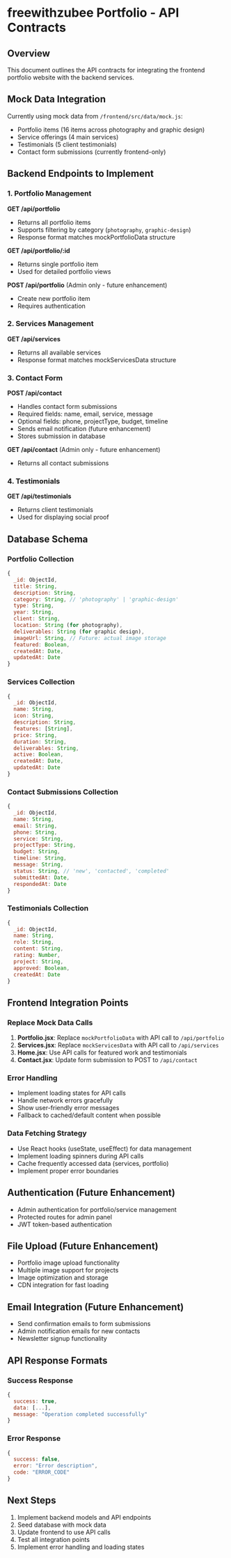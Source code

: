# freewithzubee Portfolio - API Contracts

## Overview
This document outlines the API contracts for integrating the frontend portfolio website with the backend services.

## Mock Data Integration
Currently using mock data from `/frontend/src/data/mock.js`:
- Portfolio items (16 items across photography and graphic design)
- Service offerings (4 main services)
- Testimonials (5 client testimonials)
- Contact form submissions (currently frontend-only)

## Backend Endpoints to Implement

### 1. Portfolio Management
**GET /api/portfolio**
- Returns all portfolio items
- Supports filtering by category (`photography`, `graphic-design`)
- Response format matches mockPortfolioData structure

**GET /api/portfolio/:id**
- Returns single portfolio item
- Used for detailed portfolio views

**POST /api/portfolio** (Admin only - future enhancement)
- Create new portfolio item
- Requires authentication

### 2. Services Management
**GET /api/services**
- Returns all available services
- Response format matches mockServicesData structure

### 3. Contact Form
**POST /api/contact**
- Handles contact form submissions
- Required fields: name, email, service, message
- Optional fields: phone, projectType, budget, timeline
- Sends email notification (future enhancement)
- Stores submission in database

**GET /api/contact** (Admin only - future enhancement)
- Returns all contact submissions

### 4. Testimonials
**GET /api/testimonials**
- Returns client testimonials
- Used for displaying social proof

## Database Schema

### Portfolio Collection
```javascript
{
  _id: ObjectId,
  title: String,
  description: String,
  category: String, // 'photography' | 'graphic-design'
  type: String,
  year: String,
  client: String,
  location: String (for photography),
  deliverables: String (for graphic design),
  imageUrl: String, // Future: actual image storage
  featured: Boolean,
  createdAt: Date,
  updatedAt: Date
}
```

### Services Collection
```javascript
{
  _id: ObjectId,
  name: String,
  icon: String,
  description: String,
  features: [String],
  price: String,
  duration: String,
  deliverables: String,
  active: Boolean,
  createdAt: Date,
  updatedAt: Date
}
```

### Contact Submissions Collection
```javascript
{
  _id: ObjectId,
  name: String,
  email: String,
  phone: String,
  service: String,
  projectType: String,
  budget: String,
  timeline: String,
  message: String,
  status: String, // 'new', 'contacted', 'completed'
  submittedAt: Date,
  respondedAt: Date
}
```

### Testimonials Collection
```javascript
{
  _id: ObjectId,
  name: String,
  role: String,
  content: String,
  rating: Number,
  project: String,
  approved: Boolean,
  createdAt: Date
}
```

## Frontend Integration Points

### Replace Mock Data Calls
1. **Portfolio.jsx**: Replace `mockPortfolioData` with API call to `/api/portfolio`
2. **Services.jsx**: Replace `mockServicesData` with API call to `/api/services`
3. **Home.jsx**: Use API calls for featured work and testimonials
4. **Contact.jsx**: Update form submission to POST to `/api/contact`

### Error Handling
- Implement loading states for API calls
- Handle network errors gracefully
- Show user-friendly error messages
- Fallback to cached/default content when possible

### Data Fetching Strategy
- Use React hooks (useState, useEffect) for data management
- Implement loading spinners during API calls
- Cache frequently accessed data (services, portfolio)
- Implement proper error boundaries

## Authentication (Future Enhancement)
- Admin authentication for portfolio/service management
- Protected routes for admin panel
- JWT token-based authentication

## File Upload (Future Enhancement)
- Portfolio image upload functionality
- Multiple image support for projects
- Image optimization and storage
- CDN integration for fast loading

## Email Integration (Future Enhancement)
- Send confirmation emails to form submissions
- Admin notification emails for new contacts
- Newsletter signup functionality

## API Response Formats

### Success Response
```javascript
{
  success: true,
  data: [...],
  message: "Operation completed successfully"
}
```

### Error Response
```javascript
{
  success: false,
  error: "Error description",
  code: "ERROR_CODE"
}
```

## Next Steps
1. Implement backend models and API endpoints
2. Seed database with mock data
3. Update frontend to use API calls
4. Test all integration points
5. Implement error handling and loading states